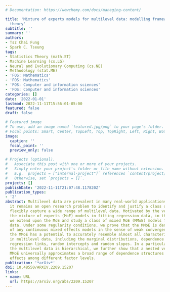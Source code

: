 ```yaml
---
# Documentation: https://wowchemy.com/docs/managing-content/

title: 'Mixture of experts models for multilevel data: modelling framework and approximation
  theory'
subtitle: ''
summary: ''
authors:
- Tsz Chai Fung
- Spark C. Tseung
tags:
- Statistics Theory (math.ST)
- Machine Learning (cs.LG)
- Neural and Evolutionary Computing (cs.NE)
- Methodology (stat.ME)
- 'FOS: Mathematics'
- 'FOS: Mathematics'
- 'FOS: Computer and information sciences'
- 'FOS: Computer and information sciences'
categories: []
date: '2022-01-01'
lastmod: 2022-11-11T15:56:01-05:00
featured: false
draft: false

# Featured image
# To use, add an image named `featured.jpg/png` to your page's folder.
# Focal points: Smart, Center, TopLeft, Top, TopRight, Left, Right, BottomLeft, Bottom, BottomRight.
image:
  caption: ''
  focal_point: ''
  preview_only: false

# Projects (optional).
#   Associate this post with one or more of your projects.
#   Simply enter your project's folder or file name without extension.
#   E.g. `projects = ["internal-project"]` references `content/project/deep-learning/index.md`.
#   Otherwise, set `projects = []`.
projects: []
publishDate: '2022-11-11T21:07:48.117820Z'
publication_types:
- '2'
abstract: Multilevel data are prevalent in many real-world applications. However,
  it remains an open research problem to identify and justify a class of models that
  flexibly capture a wide range of multilevel data. Motivated by the versatility of
  the mixture of experts (MoE) models in fitting regression data, in this article
  we extend upon the MoE and study a class of mixed MoE (MMoE) models for multilevel
  data. Under some regularity conditions, we prove that the MMoE is dense in the space
  of any continuous mixed effects models in the sense of weak convergence. As a result,
  the MMoE has a potential to accurately resemble almost all characteristics inherited
  in multilevel data, including the marginal distributions, dependence structures,
  regression links, random intercepts and random slopes. In a particular case where
  the multilevel data is hierarchical, we further show that a nested version of the
  MMoE universally approximates a broad range of dependence structures of the random
  effects among different factor levels.
publication: '*arXiv*'
doi: 10.48550/ARXIV.2209.15207
links:
- name: URL
  url: https://arxiv.org/abs/2209.15207
---
```

